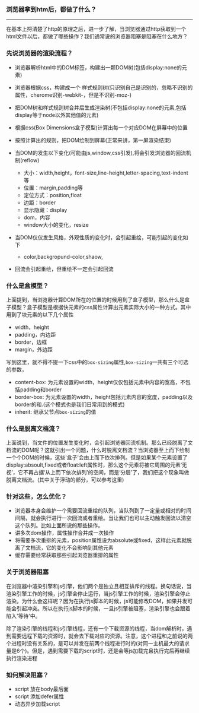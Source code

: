 ### 浏览器拿到htm后，都做了什么？
-------

在基本上捋清楚了http的原理之后，进一步了解，当浏览器通过http获取到一个html文件以后，都做了哪些操作？我们通常说的浏览器阻塞是阻塞在什么地方？

### 先说浏览器的渲染流程？
* 浏览器解析html中的DOM标签，构建出一颗DOM树(包括display:none的元素)
* 浏览器根据css，构建成一个 样式规则树(只识别自己是识别的，忽略不识别的属性，cherome识别-webkit-，但是不识别-moz-)
* 把DOM树和样式规则树合并后生成渲染树(不包括display:none的元素,包括display等于node以外其他值的元素)
* 根据css(Box Dimensions盒子模型)计算出每一个对应DOM在屏幕中的位置
* 按照计算出的规则，把DOM绘制到屏幕(正常来讲，第一屏渲染结束)
* 当DOM的发生以下变化(可能由js,window,css引发),将会引发浏览器的回流机制(reflow)
    * 大小：width,height，font-size,line-height,letter-spacing,text-indent等
    * 位置：margin,padding等
    * 定位方式：position,float
    * 边距：border
    * 显示隐藏：display
    * dom，内容
    * window大小的变化，resize

* 当DOM仅仅发生风格，外观性质的变化时，会引起重绘，可能引起的变化如下
    * color,backgropund-color,shaow,

* 回流会引起重绘，但重绘不一定会引起回流

### 什么是盒模型？
上面提到，当浏览器计算DOM所在的位置的时候用到了盒子模型，那么什么是盒子模型？盒子模型是根据快元素的css属性计算出元素实际大小的一种方式。其中用到了块元素的以下几个属性
* width，height
* padding，内边距
* border，边框
* margin，外边距

写到这里，就不得不提一下css中的`box-sizing`属性,`box-sizing`一共有三个可选的参数，
* content-box: 为元素设置的width，height仅仅包括元素中内容的宽高，不包括padding和border
* border-box: 为元素设置的width，height包括元素内容的宽度，padding以及border的和.(这个模式也是我们日常用到的模式)
* inherit: 继承父节点`box-sizing`的值

### 什么是脱离文档流？
上面说到，当文件的位置发生变化时，会引起浏览器回流机制。那么已经脱离了文档流的DOM呢？这就引出一个问题，什么时脱离文档流？当浏览器至上而下绘制一个个DOM的时候，这些'盒子'会由上而下依次排列。但是如果某个元素设置了display:absoult,fixed或者float:left属性时，那么这个元素将被它周围的元素‘无视’，它不再占据‘从上而下依次排列’的空间，而是‘分层’了，我们把这个现象叫做脱离文档流。(其中关于浮动的部分，可以参考这里)


### 针对这些，怎么优化？
* 浏览器本身会维护一个需要回流重绘的队列，当队列到了一定量或相对的时间间隔，就会执行进行一次回流或者重绘。当让我们也可以主动触发回流以清空这个队列。比如上面所说的那些操作。
* 讲多次dom操作，属性操作合并成一次操作
* 将需要多次重排的元素，position属性设为absolute或fixed，这样此元素就脱离了文档流，它的变化不会影响到其他元素
* 缓存需要经常获取那些引起浏览器重排的属性

### 关于浏览器阻塞
在浏览器中渲染引擎和js引擎，他们两个是独立且相互排斥的线程。换句话说，当渲染引擎工作的时候，js引擎会停止运行，当js引擎工作的时候，渲染引擎会停止渲染。为什么会这样呢？因为在执行js脚本的时候，js可能修改DOM，如果并发可能会引起冲突。所以在执行js脚本的时候，一旦js引擎被阻塞，渲染引擎也会跟着陷入'等待'中。

除了渲染引擎的线程和js引擎线程，还有一个下载资源的线程，当dom解析时，遇到需要远程下载的资源时，就会去下载对应的资源。注意，这个进程和之前说的两个进程时没有关系的，是可以并发在前两个线程进行时的(对同一主机最大的请求量是6个)。但是，遇到需要下载的script时，还是会等js加载完且执行完后再继续执行渲染进程

### 如何解决阻塞？
* script 放在body最后面
* script 添加defer属性
* 动态异步加载script